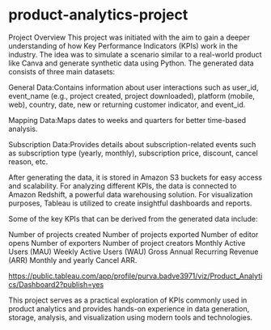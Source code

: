 # product-analytics-project

Project Overview
This project was initiated with the aim to gain a deeper understanding of how Key Performance Indicators (KPIs) work in the industry. The idea was to simulate a scenario similar to a real-world product like Canva and generate synthetic data using Python. The generated data consists of three main datasets:

General Data:Contains information about user interactions such as user_id, event_name (e.g., project created, project downloaded), platform (mobile, web), country, date, new or returning customer indicator, and event_id.

Mapping Data:Maps dates to weeks and quarters for better time-based analysis.

Subscription Data:Provides details about subscription-related events such as subscription type (yearly, monthly), subscription price, discount, cancel reason, etc.

After generating the data, it is stored in Amazon S3 buckets for easy access and scalability. For analyzing different KPIs, the data is connected to Amazon Redshift, a powerful data warehousing solution. For visualization purposes, Tableau is utilized to create insightful dashboards and reports.

Some of the key KPIs that can be derived from the generated data include:

Number of projects created
Number of projects exported
Number of editor opens
Number of exporters
Number of project creators
Monthly Active Users (MAU)
Weekly Active Users (WAU)
Gross Annual Recurring Revenue (ARR)
Monthly and yearly Cancel ARR.

https://public.tableau.com/app/profile/purva.badve3971/viz/Product_Analytics/Dashboard2?publish=yes

This project serves as a practical exploration of KPIs commonly used in product analytics and provides hands-on experience in data generation, storage, analysis, and visualization using modern tools and technologies.
